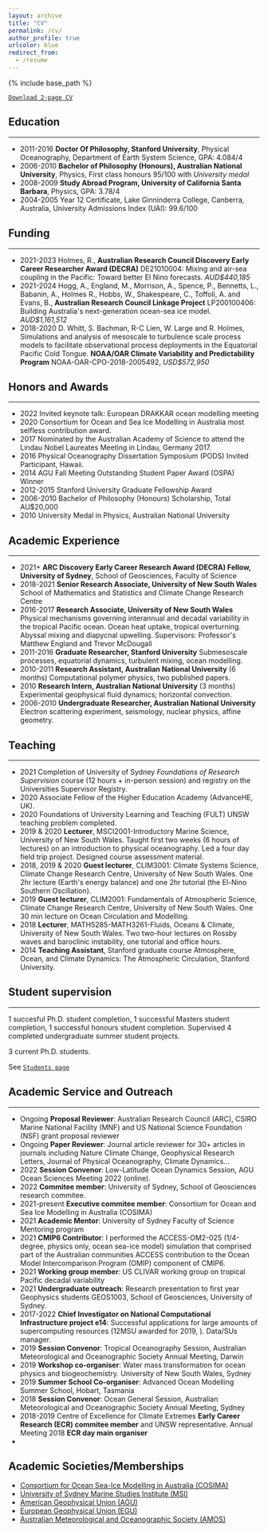 ```yaml
---
layout: archive
title: "CV"
permalink: /cv/
author_profile: true
urlcolor: blue
redirect_from:
  - /resume
---
```


{% include base_path %}

[`Download 2-page CV`](/files/RyanHolmesCV_short.pdf)

## Education
___
* 2011-2016 __Doctor Of Philosophy, Stanford University__, Physical Oceanography, Department
  of Earth System Science, GPA: 4.084/4
* 2006-2010 __Bachelor of Philosophy (Honours), Australian
  National University__, Physics, First class honours 95/100 with
  *University medal*
* 2008-2009 __Study Abroad Program, University of California
  Santa Barbara__, Physics, GPA: 3.78/4
* 2004-2005 Year 12 Certificate, Lake Ginninderra College, Canberra,
  Australia, University Admissions Index (UAI): 99.6/100

## Funding
___

* 2021-2023 Holmes, R., __Australian Research Council Discovery Early
  Career Researcher Award (DECRA)__ DE21010004: Mixing and air-sea
  coupling in the Pacific: Toward better El Nino
  forecasts. *AUD$440,185*
* 2021-2024 Hogg, A., England, M., Morrison, A., Spence, P., Bennetts,
  L., Babanin, A., Holmes R., Hobbs, W., Shakespeare, C., Toffoli,
  A. and Evans, B., __Australian Research Council Linkage Project__
  LP200100406: Building Australia's next-generation ocean-sea ice
  model. *AUD$1,161,512*
* 2018-2020 D. Whitt, S. Bachman, R-C Lien, W. Large and R. Holmes,
  Simulations and analysis of mesoscale to turbulence scale process
  models to facilitate observational process deployments in the
  Equatorial Pacific Cold Tongue. __NOAA/OAR Climate Variability and
  Predictability Program__ NOAA-OAR-CPO-2018-2005492, *USD$572,950*

## Honors and Awards
___
* 2022 Invited keynote talk: European DRAKKAR ocean modelling meeting
* 2020 Consortium for Ocean and Sea Ice Modelling in Australia most
  selfless contribution award.
* 2017 Nominated by the Australian Academy of Science to attend the
  Lindau Nobel Laureates Meeting in Lindau, Germany 2017.
* 2016 Physical Oceanography Dissertation Symposium (PODS) Invited
  Participant, Hawaii.
* 2014 AGU Fall Meeting Outstanding Student Paper Award (OSPA) Winner
* 2012-2015 Stanford University Graduate Fellowship Award
* 2006-2010 Bachelor of Philosophy (Honours) Scholarship, Total AU$20,000
* 2010 University Medal in Physics, Australian National University

## Academic Experience
___
* 2021+ __ARC Discovery Early Career Research Award (DECRA) Fellow,
  University of Sydney__, School of Geosciences, Faculty of Science
* 2018-2021  __Senior Research Associate, University of New South
  Wales__ School of Mathematics and Statistics and Climate Change
  Research Centre
* 2016-2017 __Research Associate, University of New South
  Wales__ Physical mechanisms governing interannual and decadal
  variability in the tropical Pacific ocean. Ocean heat uptake, tropical
  overturning. Abyssal mixing and diapycnal upwelling. Supervisors:
  Professor's Matthew England and Trevor McDougall
* 2011-2016 __Graduate Researcher, Stanford University__ Submesoscale
  processes, equatorial dynamics, turbulent mixing, ocean modelling.
* 2010-2011 __Research Assistant, Australian National
  University__ (6 months) Computational polymer physics, two published papers.
* 2010  __Research Intern, Australian National
  University__ (3 months) Experimental geophysical fluid dynamics; horizontal
  convection.
* 2006-2010 __Undergraduate Researcher, Australian National
  University__ Electron scattering experiment, seismology, nuclear
  physics, affine geometry.

## Teaching
___
* 2021 Completion of University of Sydney *Foundations of Research
  Supervision* course (12 hours + in-person session) and registry on
  the Universities Supervisor Registry.
* 2020 Associate Fellow of the Higher Education Academy (AdvanceHE,
  UK).
* 2020 Foundations of University Learning and Teaching (FULT) UNSW
  teaching problem completed.
* 2019 & 2020 __Lecturer__, MSCI2001-Introductory Marine Science, University
  of New South Wales. Taught first two weeks (6 hours of lectures) on an
  introduction to physical oceanography. Led a four day field trip
  project. Designed course assessment material.
* 2018, 2019 & 2020 __Guest lecturer__, CLIM3001: Climate Systems
  Science, Climate Change Research Centre, University of New South
  Wales. One 2hr lecture (Earth's energy balance) and one 2hr tutorial
  (the El-Nino Southern Oscillation).
* 2019 __Guest lecturer__, CLIM2001: Fundamentals of Atmospheric
  Science, Climate Change Research Centre, University of New South
  Wales. One 30 min lecture on Ocean Circulation and Modelling.
* 2018 __Lecturer__, MATH5285-MATH3261-Fluids, Oceans & Climate,
  University of New South Wales. Two two-hour lectures on Rossby waves
  and baroclinic instability, one tutorial and office hours.
* 2014 __Teaching Assistant__, Stanford graduate course Atmosphere,
  Ocean, and Climate Dynamics: The Atmospheric Circulation, Stanford
  University.

## Student supervision
___

1 succesful Ph.D. student completion, 1 successful Masters student
completion, 1 successful honours student completion. Supervised 4
completed undergraduate summer student projects.

3 current Ph.D. students.

See [`Students page`](/students)


## Academic Service and Outreach
___
* Ongoing __Proposal Reviewer__: Australian Research Council (ARC),
  CSIRO Marine National Facility (MNF) and US National Science
  Foundation (NSF) grant proposal reviewer
* Ongoing __Paper Reviewer__: Journal article reviewer for 30+
  articles in journals including Nature Climate Change, Geophysical
  Research Letters, Journal of Physical Oceanography, Climate
  Dynamics...
* 2022 __Session Convenor__: Low-Latitude Ocean Dynamics Session, AGU
  Ocean Sciences Meeting 2022 (online).
* 2022 __Commitee member__: University of Sydney, School of
  Geosciences research commitee.
* 2021-present __Executive commitee member__: Consortium for Ocean and
  Sea Ice Modelling in Australia (COSIMA)
* 2021 __Academic Mentor__: University of Sydney Faculty of Science
  Mentoring program
* 2021 __CMIP6 Contributor__: I performed the ACCESS-OM2-025
  (1/4-degree, physics only, ocean sea-ice model) simulation that
  comprised part of the Australian communities ACCESS contribution to
  the Ocean Model Intercomparison Program (OMIP) component of CMIP6.
* 2021 __Working group member__: US CLIVAR working group on tropical
  Pacific decadal variability
* 2021 __Undergraduate outreach__: Research presentation to first year
  Geophysics students GEOS1003, School of Geosciences, University of
  Sydney.
* 2017-2022 __Chief Investigator on National Computational
  Infrastructure project e14__: Successful applications for large
  amounts of supercomputing resources (12MSU awarded for 2019,
  ). Data/SUs manager.
* 2019 __Session Convenor__: Tropical Oceanography Session, Australian
  Meteorological and Oceanographic Society Annual Meeting, Darwin
* 2019 __Workshop co-organiser__: Water mass transformation for ocean
  physics and biogeochemistry. University of New South Wales, Sydney
* 2019 __Summer School Co-organiser__: Advanced Ocean Modelling
  Summer School, Hobart, Tasmania
* 2018 __Session Convenor__: Ocean General Session, Australian
  Meteorological and Oceanographic Society Annual Meeting, Sydney
* 2018-2019 Centre of Excellence for Climate Extremes __Early Career
  Research (ECR) commitee member__ and UNSW representative. Annual
  Meeting 2018 __ECR day main organiser__
* 

## Academic Societies/Memberships
* [Consortium for Ocean Sea-Ice Modelling in Australia (COSIMA)](http://cosima.org.au/)
* [University of Sydney Marine Studies Institute (MSI)](https://marine-science.sydney.edu.au/)
* [American Geophysical Union (AGU)](https://www.agu.org/)
* [European Geophysical Union (EGU)](https://www.egu.eu/)
* [Australian Meteorological and Oceanographic Society (AMOS)](https://www.ametsoc.org/index.cfm/ams/)

